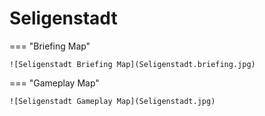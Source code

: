 # Seligenstadt

=== "Briefing Map"

    ![Seligenstadt Briefing Map](Seligenstadt.briefing.jpg)

=== "Gameplay Map"

    ![Seligenstadt Gameplay Map](Seligenstadt.jpg)
